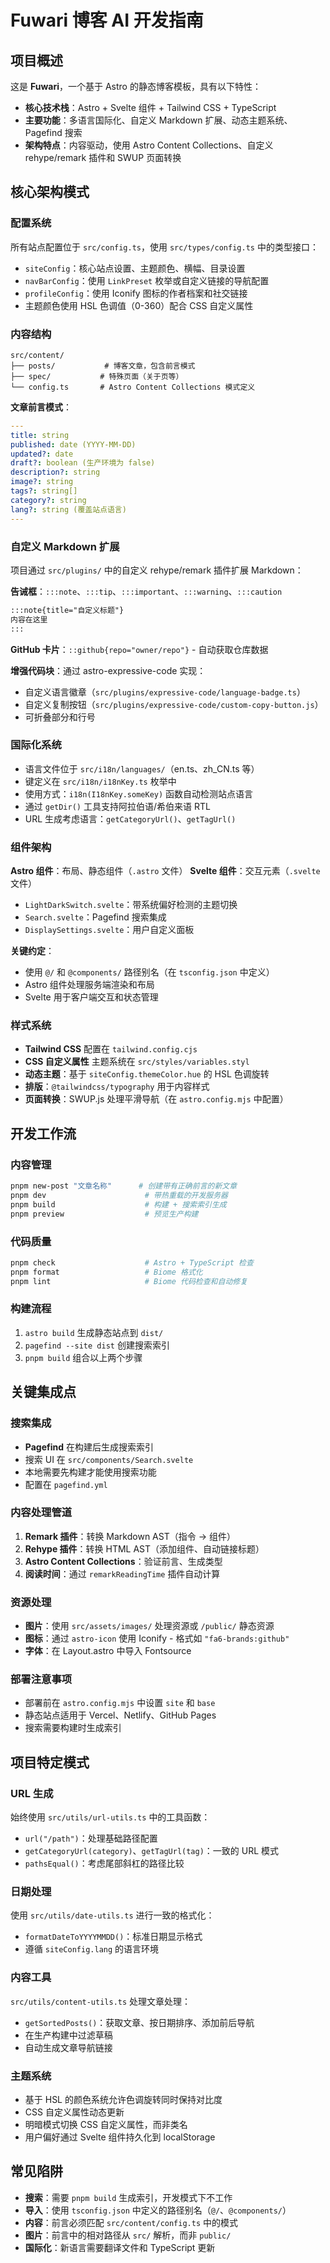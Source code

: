 # Fuwari 博客 AI 开发指南

## 项目概述
这是 **Fuwari**，一个基于 Astro 的静态博客模板，具有以下特性：
- **核心技术栈**：Astro + Svelte 组件 + Tailwind CSS + TypeScript
- **主要功能**：多语言国际化、自定义 Markdown 扩展、动态主题系统、Pagefind 搜索
- **架构特点**：内容驱动，使用 Astro Content Collections、自定义 rehype/remark 插件和 SWUP 页面转换

## 核心架构模式

### 配置系统
所有站点配置位于 `src/config.ts`，使用 `src/types/config.ts` 中的类型接口：
- `siteConfig`：核心站点设置、主题颜色、横幅、目录设置
- `navBarConfig`：使用 `LinkPreset` 枚举或自定义链接的导航配置
- `profileConfig`：使用 Iconify 图标的作者档案和社交链接
- 主题颜色使用 HSL 色调值（0-360）配合 CSS 自定义属性

### 内容结构
```
src/content/
├── posts/           # 博客文章，包含前言模式
├── spec/           # 特殊页面（关于页等）
└── config.ts       # Astro Content Collections 模式定义
```

**文章前言模式**：
```yaml
---
title: string
published: date (YYYY-MM-DD)
updated?: date  
draft?: boolean (生产环境为 false)
description?: string
image?: string
tags?: string[]
category?: string
lang?: string (覆盖站点语言)
---
```

### 自定义 Markdown 扩展
项目通过 `src/plugins/` 中的自定义 rehype/remark 插件扩展 Markdown：

**告诫框**：`:::note`、`:::tip`、`:::important`、`:::warning`、`:::caution`
```markdown
:::note{title="自定义标题"}
内容在这里
:::
```

**GitHub 卡片**：`::github{repo="owner/repo"}` - 自动获取仓库数据

**增强代码块**：通过 astro-expressive-code 实现：
- 自定义语言徽章（`src/plugins/expressive-code/language-badge.ts`）
- 自定义复制按钮（`src/plugins/expressive-code/custom-copy-button.js`）
- 可折叠部分和行号

### 国际化系统
- 语言文件位于 `src/i18n/languages/`（en.ts、zh_CN.ts 等）
- 键定义在 `src/i18n/i18nKey.ts` 枚举中
- 使用方式：`i18n(I18nKey.someKey)` 函数自动检测站点语言
- 通过 `getDir()` 工具支持阿拉伯语/希伯来语 RTL
- URL 生成考虑语言：`getCategoryUrl()`、`getTagUrl()`

### 组件架构
**Astro 组件**：布局、静态组件（`.astro` 文件）
**Svelte 组件**：交互元素（`.svelte` 文件）
- `LightDarkSwitch.svelte`：带系统偏好检测的主题切换
- `Search.svelte`：Pagefind 搜索集成
- `DisplaySettings.svelte`：用户自定义面板

**关键约定**：
- 使用 `@/` 和 `@components/` 路径别名（在 `tsconfig.json` 中定义）
- Astro 组件处理服务端渲染和布局
- Svelte 用于客户端交互和状态管理

### 样式系统
- **Tailwind CSS** 配置在 `tailwind.config.cjs`
- **CSS 自定义属性** 主题系统在 `src/styles/variables.styl`
- **动态主题**：基于 `siteConfig.themeColor.hue` 的 HSL 色调旋转
- **排版**：`@tailwindcss/typography` 用于内容样式
- **页面转换**：SWUP.js 处理平滑导航（在 `astro.config.mjs` 中配置）

## 开发工作流

### 内容管理
```bash
pnpm new-post "文章名称"      # 创建带有正确前言的新文章
pnpm dev                      # 带热重载的开发服务器
pnpm build                    # 构建 + 搜索索引生成
pnpm preview                  # 预览生产构建
```

### 代码质量
```bash
pnpm check                    # Astro + TypeScript 检查
pnpm format                   # Biome 格式化
pnpm lint                     # Biome 代码检查和自动修复
```

### 构建流程
1. `astro build` 生成静态站点到 `dist/`
2. `pagefind --site dist` 创建搜索索引
3. `pnpm build` 组合以上两个步骤

## 关键集成点

### 搜索集成
- **Pagefind** 在构建后生成搜索索引
- 搜索 UI 在 `src/components/Search.svelte`
- 本地需要先构建才能使用搜索功能
- 配置在 `pagefind.yml`

### 内容处理管道
1. **Remark 插件**：转换 Markdown AST（指令 → 组件）
2. **Rehype 插件**：转换 HTML AST（添加组件、自动链接标题）
3. **Astro Content Collections**：验证前言、生成类型
4. **阅读时间**：通过 `remarkReadingTime` 插件自动计算

### 资源处理
- **图片**：使用 `src/assets/images/` 处理资源或 `/public/` 静态资源
- **图标**：通过 `astro-icon` 使用 Iconify - 格式如 `"fa6-brands:github"`
- **字体**：在 Layout.astro 中导入 Fontsource

### 部署注意事项
- 部署前在 `astro.config.mjs` 中设置 `site` 和 `base`
- 静态站点适用于 Vercel、Netlify、GitHub Pages
- 搜索需要构建时生成索引

## 项目特定模式

### URL 生成
始终使用 `src/utils/url-utils.ts` 中的工具函数：
- `url("/path")`：处理基础路径配置
- `getCategoryUrl(category)`、`getTagUrl(tag)`：一致的 URL 模式
- `pathsEqual()`：考虑尾部斜杠的路径比较

### 日期处理
使用 `src/utils/date-utils.ts` 进行一致的格式化：
- `formatDateToYYYYMMDD()`：标准日期显示格式
- 遵循 `siteConfig.lang` 的语言环境

### 内容工具
`src/utils/content-utils.ts` 处理文章处理：
- `getSortedPosts()`：获取文章、按日期排序、添加前后导航
- 在生产构建中过滤草稿
- 自动生成文章导航链接

### 主题系统
- 基于 HSL 的颜色系统允许色调旋转同时保持对比度
- CSS 自定义属性动态更新
- 明暗模式切换 CSS 自定义属性，而非类名
- 用户偏好通过 Svelte 组件持久化到 localStorage

## 常见陷阱
- **搜索**：需要 `pnpm build` 生成索引，开发模式下不工作
- **导入**：使用 `tsconfig.json` 中定义的路径别名（`@/`、`@components/`）
- **内容**：前言必须匹配 `src/content/config.ts` 中的模式
- **图片**：前言中的相对路径从 `src/` 解析，而非 `public/`
- **国际化**：新语言需要翻译文件和 TypeScript 更新